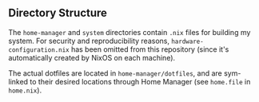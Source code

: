 ## Directory Structure

The `home-manager` and `system` directories contain `.nix` files for building my system. For security and reproducibility reasons, `hardware-configuration.nix` has been omitted from this repository (since it's automatically created by NixOS on each machine).

The actual dotfiles are located in `home-manager/dotfiles`, and are sym-linked to their desired locations through Home Manager (see `home.file` in `home.nix`).
